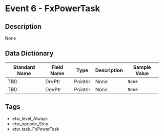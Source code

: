 # Event 6 - FxPowerTask

## Description
None

## Data Dictionary
|Standard Name|Field Name|Type|Description|Sample Value|
|---|---|---|---|---|
|TBD|DrvPtr|Pointer|None|`None`|
|TBD|DevPtr|Pointer|None|`None`|

## Tags
* etw_level_Always
* etw_opcode_Stop
* etw_task_FxPowerTask
